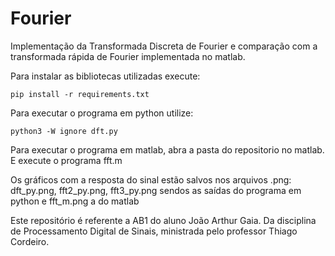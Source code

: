 # Fourier

Implementação da Transformada Discreta de Fourier e comparação com a transformada rápida de Fourier implementada no matlab.

Para instalar as bibliotecas utilizadas execute:
```
pip install -r requirements.txt 
```

Para executar o programa em python utilize:
```
python3 -W ignore dft.py
```

Para executar o programa em matlab, abra a pasta do repositorio no matlab. E execute o programa fft.m

Os gráficos com a resposta do sinal estão salvos nos arquivos .png: dft_py.png, fft2_py.png, fft3_py.png sendos as saídas do programa em python e fft_m.png a do matlab

Este repositório é referente a AB1 do aluno João Arthur Gaia. Da disciplina de Processamento Digital de Sinais, ministrada pelo professor Thiago Cordeiro.